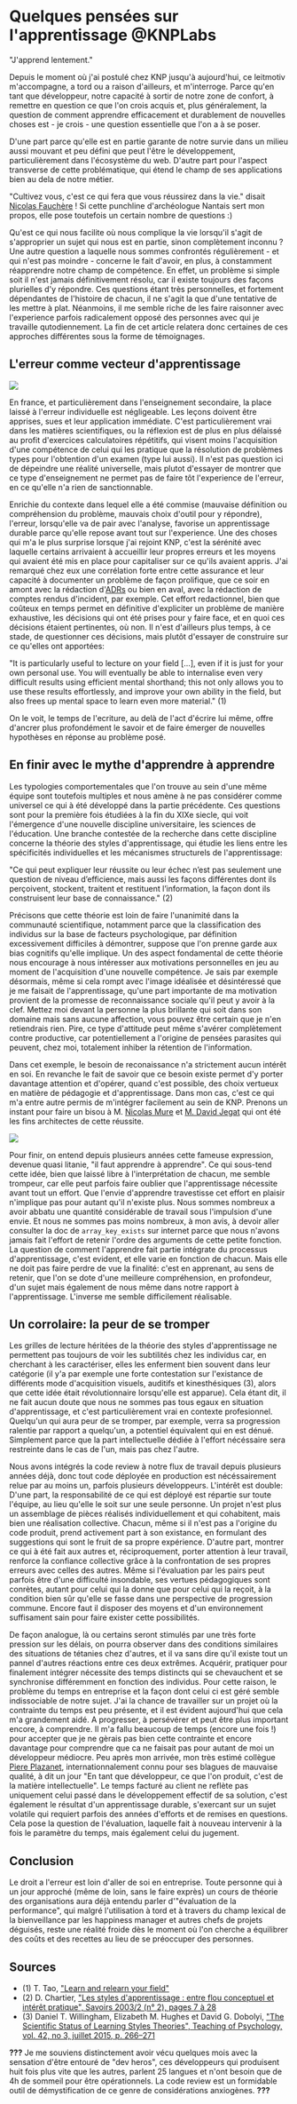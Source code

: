 # Quelques pensées sur l'apprentissage @KNPLabs

"J'apprend lentement."

Depuis le moment où j'ai postulé chez KNP jusqu'à aujourd'hui, ce leitmotiv
m'accompagne, a tord ou a raison d'ailleurs, et m'interroge. Parce qu'en tant
que développeur, notre capacité à sortir de notre zone de confort, à remettre en
question ce que l'on crois acquis et, plus généralement, la question de comment
apprendre efficacement et durablement de nouvelles choses est - je crois - une
question essentielle que l'on a à se poser.

D'une part parce qu'elle est en partie garante de notre survie dans un milieu aussi
mouvant et peu défini que peut l'être le développement, particulièrement dans
l'écosystème du web. D'autre part pour l'aspect transverse de cette problématique,
qui étend le champ de ses applications bien au dela de notre métier.

"Cultivez vous, c'est ce qui fera que vous réussirez dans la vie." disait
[Nicolas Fauchère](https://www.franceculture.fr/personne-nicolas-faucherre.html) !
Si cette punchline d'archéologue Nantais sert mon propos, elle pose toutefois un
certain nombre de questions :)

Qu'est ce qui nous facilite où nous complique la vie lorsqu'il s'agit de
s'approprier un sujet qui nous est en partie, sinon complètement inconnu ? Une
autre question a laquelle nous sommes confrontés régulièrement - et qui n'est pas
moindre - concerne le fait d'avoir, en plus, à constamment réapprendre notre champ
de compétence. En effet, un problème si simple soit il n'est jamais définitivement
résolu, car il existe toujours des façons plurielles d'y répondre. Ces questions
étant très personnelles, et fortement dépendantes de l'histoire de chacun, il ne
s'agit la que d'une tentative de les mettre à plat. Néanmoins, il me semble
riche de les faire raisonner avec l'experience parfois radicalement opposé des
personnes avec qui je travaille qutodiennement. La fin de cet article relatera
donc certaines de ces approches différentes sous la forme de témoignages.


## L'erreur comme vecteur d'apprentissage

![](https://img.devrant.com/devrant/rant/r_464533_gMBvP.jpg)

En france, et particulièrement dans l'enseignement secondaire, la place laissé
à l'erreur individuelle est négligeable. Les leçons doivent être apprises, sues
et leur application immédiate. C'est particulièrement vrai dans les matières
scientifiques, ou la réflexion est de plus en plus délaissé au profit d'exercices
calculatoires répétitifs, qui visent moins l'acquisition d'une compétence de celui
qui les pratique que la résolution de problèmes types pour l'obtention d'un examen
(type lui aussi). Il n'est pas question ici de dépeindre une réalité universelle,
mais plutot d'essayer de montrer que ce type d'enseignement ne permet pas de faire
tôt l'experience de l'erreur, en ce qu'elle n'a rien de sanctionnable.

Enrichie du contexte dans lequel elle a été commise (mauvaise définition ou
compréhension du problème, mauvais choix d'outil pour y répondre), l'erreur,
lorsqu'elle va de pair avec l'analyse, favorise un apprentissage durable parce
qu'elle repose avant tout sur l'experience. Une des choses qui m'a le plus
surprise lorsque j'ai rejoint KNP, c'est la sérénité avec laquelle certains
arrivaient à accueillir leur propres erreurs et les moyens qui avaient été mis
en place pour capitaliser sur ce qu'ils avaient appris. J'ai remarqué chez eux
une corrélation forte entre cette assurance et leur capacité à documenter un
problème de façon prolifique, que ce soir en amont avec la rédaction d'[ADRs](https://github.com/joelparkerhenderson/architecture_decision_record) ou bien en aval, avec la rédaction de comptes
rendus d'incident, par exemple. Cet effort redactionnel, bien que coûteux en
temps permet en définitive d'expliciter un problème de manière exhaustive, les
décisions qui ont été prises pour y faire face, et en quoi ces décisions étaient
pertinentes, où non. Il n'est d'ailleurs plus temps, à ce stade, de questionner
ces décisions, mais plutôt d'essayer de construire sur ce qu'elles ont apportées:

"It is particularly useful to lecture on your field [...], even if it is just for
your own personal use. You will eventually be able to internalise even very
difficult results using efficient mental shorthand; this not only allows you to
use these results effortlessly, and improve your own ability in the field, but
also frees up mental space to learn even more material." (1)

On le voit, le temps de l'ecriture, au delà de l'act d'écrire lui même, offre
d'ancrer plus profondément le savoir et de faire émerger de nouvelles hypothèses
en réponse au problème posé.


## En finir avec le mythe d'apprendre à apprendre

Les typologies comportementales que l'on trouve au sein d'une même équipe sont
toutefois multiples et nous amène à ne pas considérer comme universel ce qui à
été développé dans la partie précédente. Ces questions sont pour la première fois
étudiées à la fin du XIXe siecle, qui voit l'émergence d'une nouvelle discipline
universitaire, les sciences de l'éducation. Une branche contestée de la recherche
dans cette discipline concerne la théorie des styles d'apprentissage, qui étudie
les liens entre les spécificités individuelles et les mécanismes structurels de
l'apprentissage:

"Ce qui peut expliquer leur réussite ou leur échec n’est pas seulement une
question de niveau d’efficience, mais aussi les façons différentes dont ils
perçoivent, stockent, traitent et restituent l’information, la façon dont ils
construisent leur base de connaissance." (2)

Précisons que cette théorie est loin de faire l'unanimité dans la
communauté scientifique, notamment parce que la classification des individus sur
la base de facteurs psychologique, par définition excessivement difficiles à
démontrer, suppose que l'on prenne garde aux bias cognitifs qu'elle implique.
Un des aspect fondamental de cette théorie nous encourage à nous intéresser aux
motivations personnelles en jeu au moment de l'acquisition d'une nouvelle
compétence. Je sais par exemple désormais, même si cela rompt avec l'image idéalisée et
désintéressé que je me faisait de l'apprentissage, qu'une part importante de ma
motivation provient de la promesse de reconnaissance sociale qu'il peut y avoir
à la clef. Mettez moi devant la personne la plus brillante qui soit dans son
domaine mais sans aucune affection, vous pouvez être certain que je n'en
retiendrais rien. Pire, ce type d'attitude peut même s'avérer complètement contre
productive, car potentiellement a l'origine de pensées parasites qui peuvent, chez
moi, totalement inhiber la rétention de l'information.

Dans cet exemple, le besoin de reconaissance n'a strictement aucun intérêt en
soi. En revanche le fait de savoir que ce besoin existe permet d'y porter
davantage attention et d'opérer, quand c'est possible, des choix vertueux en
matière de pédagogie et d'apprentissage. Dans mon cas, c'est ce qui m'a entre
autre permis de m'intégrer facilement au sein de KNP. Prenons un instant pour
faire un bisou à M. [Nicolas Mure](https://github.com/nm2107) et [M. David Jegat](https://github.com/Djeg)
qui ont été les fins architectes de cette réussite.

![](https://media.giphy.com/media/yidUzriaAGJbsxt58k/giphy.gif)

Pour finir, on entend depuis plusieurs années cette fameuse expression, devenue quasi
litanie, "il faut apprendre à apprendre". Ce qui sous-tend cette idée, bien que
laissé libre à l'interprétation de chacun, me semble trompeur, car elle peut
parfois faire oublier que l'apprentissage nécessite avant tout un effort.
Que l'envie d'apprendre travestisse cet effort en plaisir n'implique pas pour
autant qu'il n'existe plus. Nous sommes nombreux a avoir abbatu une quantité
considérable de travail sous l'impulsion d'une envie. Et nous ne sommes pas moins
nombreux, à mon avis, à devoir aller consulter la doc de `array_key_exists` sur
internet parce que nous n'avons jamais fait l'effort de retenir l'ordre des
arguments de cette petite fonction. La question de comment l'apprendre fait
partie intégrate du processus d'apprentissage, c'est evident, et elle varie en
fonction de chacun. Mais elle ne doit pas faire perdre de vue la finalité: c'est
en apprenant, au sens de retenir, que l'on se dote d'une meilleure compréhension,
en profondeur, d'un sujet mais également de nous même dans notre rapport à
l'apprentissage. L'inverse me semble difficilement réalisable.


## Un corrolaire: la peur de se tromper

Les grilles de lecture héritées de la théorie des styles d'apprentissage ne
permettent pas toujours de voir les subtilités chez les individus car, en
cherchant à les caractériser, elles les enferment bien souvent dans leur catégorie
(il y'a par exemple une forte contestation sur l'existance de différents mode
d'acquisition visuels, auditifs et kinesthésiques (3), alors que cette idée était
révolutionnaire lorsqu'elle est apparue). Cela étant dit, il ne fait aucun
doute que nous ne sommes pas tous egaux en situation d'apprentissage, et c'est
particulièrement vrai en contexte profesionnel. Quelqu'un qui aura peur de se
tromper, par exemple, verra sa progression ralentie par rapport a quelqu'un, a
potentiel équivalent qui en est dénué. Simplement parce que la part intellectuelle
dédiée à l'effort nécéssaire sera restreinte dans le cas de l'un, mais pas chez
l'autre.

Nous avons intégrés la code review à notre flux de travail depuis plusieurs
années déjà, donc tout code déployée en production est nécéssairement relue par
au moins un, parfois plusieurs développeurs. L'intérêt est double:
D'une part, la responsabilité de ce qui est déployé est répartie sur toute l'équipe,
au lieu qu'elle le soit sur une seule personne. Un projet n'est plus un assemblage
de pièces réalisés individuellement et qui cohabitent, mais bien une réalisation
collective. Chacun, même si il n'est pas a l'origine du code produit, prend activement
part à son existance, en formulant des suggestions qui sont le fruit de sa propre
expérience.
D'autre part, montrer ce qui à été fait aux autres et, réciproquement, porter
attention à leur travail, renforce la confiance collective grâce à la confrontation
de ses propres erreurs avec celles des autres. Même si l'évaluation par les pairs
peut parfois être d'une difficulté insondable, ses vertues pédagogiques sont
conrètes, autant pour celui qui la donne que pour celui qui la reçoit, à la
condition bien sûr qu'elle se fasse dans une perspective de progression commune.
Encore faut il disposer des moyens et d'un environnement suffisament sain pour
faire exister cette possibilités.

De façon analogue, là ou certains seront stimulés par une très forte pression
sur les délais, on pourra observer dans des conditions similaires des situations
de tétanies chez d'autres, et il va sans dire qu'il existe tout un pannel d'autres
réactions entre ces deux extrêmes. Acquérir, pratiquer pour finalement intégrer
nécessite des temps distincts qui se chevauchent et se synchronise différemment
en fonction des individus. Pour cette raison, le problème du temps en entreprise
et la façon dont celui ci est géré semble indissociable de notre sujet. J'ai la
chance de travailler sur un projet où la contrainte du temps est peu présente,
et il est évident aujourd'hui que cela m'a grandement aidé. A progresser, à
persévérer et peut être plus important encore, à comprendre. Il m'a fallu beaucoup
de temps (encore une fois !) pour accepter que je ne gèrais pas bien cette
contrainte et encore davantage pour comprendre que ca ne faisait pas pour autant
de moi un développeur médiocre.
Peu après mon arrivée, mon très estimé collègue [Piere Plazanet](https://github.com/PedroTroller),
internationnalement connu pour ses blagues de mauvaise qualité, à dit un jour
"En tant que développeur, ce que l'on produit, c'est de la matière intellectuelle".
Le temps facturé au client ne reflète pas uniquement celui passé dans le développement
effectif de sa solution, c'est également le résultat d'un apprentissage durable,
s'exercant sur un sujet volatile qui requiert parfois des années d'efforts et
de remises en questions. Cela pose la question de l'évaluation, laquelle fait à
nouveau intervenir à la fois le paramètre du temps, mais également celui du jugement.


## Conclusion

Le droit a l'erreur est loin d'aller de soi en entreprise. Toute personne qui à
un jour approché (même de loin, sans le faire exprès) un cours de théorie des
organisations aura déjà entendu parler d'"évaluation de la performance", qui
malgré l'utilisation à tord et à travers du champ lexical de la bienveillance par
les happiness manager et autres chefs de projets déguisés, reste une réalité
froide dès le moment où l'on cherche a équilibrer des coûts et des recettes au
lieu de se préoccuper des personnes.


## Sources

- (1) T. Tao, ["Learn and relearn your field"](https://terrytao.wordpress.com/career-advice/learn-and-relearn-your-field/)
- (2) D. Chartier, ["Les styles d'apprentissage : entre flou conceptuel et intérêt pratique", Savoirs 2003/2 (n° 2), pages 7 à 28](https://www.cairn.info/revue-savoirs-2003-2-page-7.htm)
- (3) Daniel T. Willingham, Elizabeth M. Hughes et David G. Dobolyi, ["The Scientific Status of Learning Styles Theories", Teaching of Psychology, vol. 42, no 3,‎ juillet 2015, p. 266–271](https://www.researchgate.net/publication/278666610_The_Scientific_Status_of_Learning_Styles_Theories)






**???**
Je me souviens distinctement avoir
vécu quelques mois avec la sensation d'être entouré de "dev heros", ces développeurs
qui produisent huit fois plus vite que les autres, parlent 25 langues et n'ont
besoin que de 4h de sommeil pour être opérationnels. La code review est un
formidable outil de démystification de ce genre de considérations anxiogènes.
**???**
